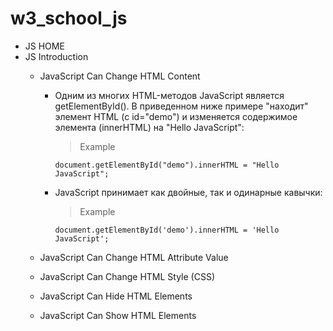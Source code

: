 # w3_school_js

- JS HOME
- JS Introduction
    - JavaScript Can Change HTML Content
        - Одним из многих HTML-методов JavaScript является getElementById(). В
            приведенном ниже примере "находит" элемент HTML (с id="demo") и
            изменяется содержимое элемента (innerHTML) на "Hello JavaScript":
            > Example
            ```
            document.getElementById("demo").innerHTML = "Hello JavaScript";
            ```
        - JavaScript принимает как двойные, так и одинарные кавычки:
            > Example
            ```
            document.getElementById('demo').innerHTML = 'Hello JavaScript';
            ```

    - JavaScript Can Change HTML Attribute Value
    - JavaScript Can Change HTML Style (CSS)
    - JavaScript Can Hide HTML Elements
    - JavaScript Can Show HTML Elements
